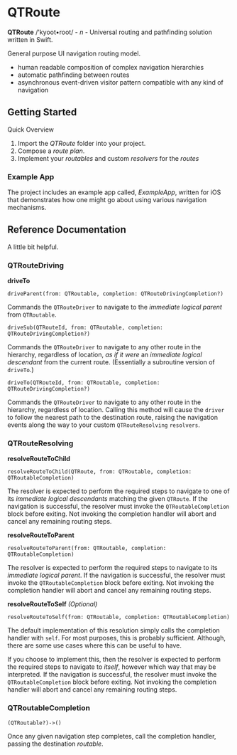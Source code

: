 # QTRoute
**QTRoute** /'kyoot•root/ - *n* - Universal routing and pathfinding solution written in Swift.

General purpose UI navigation routing model.

  - human readable composition of complex navigation hierarchies
  - automatic pathfinding between routes
  - asynchronous event-driven visitor pattern compatible with any kind of navigation


## Getting Started

Quick Overview

  1. Import the *QTRoute* folder into your project.
  2. Compose a *route plan*.
  3. Implement your *routables* and custom *resolvers* for the *routes*

### Example App

The project includes an example app called, *ExampleApp*, written for iOS that demonstrates how one might go about using various navigation mechanisms.


## Reference Documentation

A little bit helpful.

### QTRouteDriving

**driveTo**

```
driveParent(from: QTRoutable, completion: QTRouteDrivingCompletion?)
```
Commands the `QTRouteDriver` to navigate to the *immediate logical parent* from `QTRoutable`.

```
driveSub(QTRouteId, from: QTRoutable, completion: QTRouteDrivingCompletion?)
```
Commands the `QTRouteDriver` to navigate to any other route in the hierarchy, regardless of location, *as if it were* an *immediate logical descendant* from the current route. (Essentially a subroutine version of `driveTo`.)


```
driveTo(QTRouteId, from: QTRoutable, completion: QTRouteDrivingCompletion?)
```
Commands the `QTRouteDriver` to navigate to any other route in the hierarchy, regardless of location. Calling this method will cause the `driver` to follow the nearest path to the destination route, raising the navigation events along the way to your custom `QTRouteResolving` `resolvers`.

### QTRouteResolving

**resolveRouteToChild**

```
resolveRouteToChild(QTRoute, from: QTRoutable, completion: QTRoutableCompletion)
```
The resolver is expected to perform the required steps to navigate to one of its *immediate logical descendants* matching the given `QTRoute`. If the navigation is successful, the resolver must invoke the `QTRoutableCompletion` block before exiting. Not invoking the completion handler will abort and cancel any remaining routing steps.

**resolveRouteToParent**

```
resolveRouteToParent(from: QTRoutable, completion: QTRoutableCompletion)
```
The resolver is expected to perform the required steps to navigate to its *immediate logical parent*. If the navigation is successful, the resolver must invoke the `QTRoutableCompletion` block before exiting. Not invoking the completion handler will abort and cancel any remaining routing steps.


**resolveRouteToSelf** *(Optional)*

```
resolveRouteToSelf(from: QTRoutable, completion: QTRoutableCompletion)
```
The default implementation of this resolution simply calls the completion handler with `self`. For most purposes, this is probably sufficient. Although, there are some use cases where this can be useful to have.

If you choose to implement this, then the resolver is expected to perform the required steps to navigate to *itself*, however which way that may be interpreted. If the navigation is successful, the resolver must invoke the `QTRoutableCompletion` block before exiting. Not invoking the completion handler will abort and cancel any remaining routing steps.


### QTRoutableCompletion

```
(QTRoutable?)->()
```
Once any given navigation step completes, call the completion handler, passing the destination *routable*.
